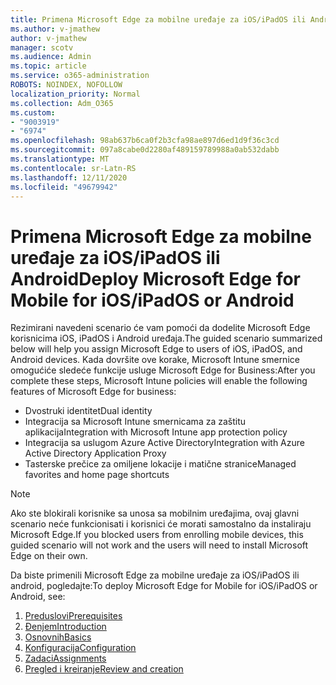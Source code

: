 ```yaml
---
title: Primena Microsoft Edge za mobilne uređaje za iOS/iPadOS ili Android
ms.author: v-jmathew
author: v-jmathew
manager: scotv
ms.audience: Admin
ms.topic: article
ms.service: o365-administration
ROBOTS: NOINDEX, NOFOLLOW
localization_priority: Normal
ms.collection: Adm_O365
ms.custom:
- "9003919"
- "6974"
ms.openlocfilehash: 98ab637b6ca0f2b3cfa98ae897d6ed1d9f36c3cd
ms.sourcegitcommit: 097a8cabe0d2280af489159789988a0ab532dabb
ms.translationtype: MT
ms.contentlocale: sr-Latn-RS
ms.lasthandoff: 12/11/2020
ms.locfileid: "49679942"
---
```

# <a name="deploy-microsoft-edge-for-mobile-for-iosipados-or-android"></a><span data-ttu-id="ec6d4-102">Primena Microsoft Edge za mobilne uređaje za iOS/iPadOS ili Android</span><span class="sxs-lookup"><span data-stu-id="ec6d4-102">Deploy Microsoft Edge for Mobile for iOS/iPadOS or Android</span></span>

<span data-ttu-id="ec6d4-103">Rezimirani navedeni scenario će vam pomoći da dodelite Microsoft Edge korisnicima iOS, iPadOS i Android uređaja.</span><span class="sxs-lookup"><span data-stu-id="ec6d4-103">The guided scenario summarized below will help you assign Microsoft Edge to users of iOS, iPadOS, and Android devices.</span></span> <span data-ttu-id="ec6d4-104">Kada dovršite ove korake, Microsoft Intune smernice omogućiće sledeće funkcije usluge Microsoft Edge for Business:</span><span class="sxs-lookup"><span data-stu-id="ec6d4-104">After you complete these steps, Microsoft Intune policies will enable the following features of Microsoft Edge for business:</span></span>

- <span data-ttu-id="ec6d4-105">Dvostruki identitet</span><span class="sxs-lookup"><span data-stu-id="ec6d4-105">Dual identity</span></span>
- <span data-ttu-id="ec6d4-106">Integracija sa Microsoft Intune smernicama za zaštitu aplikacija</span><span class="sxs-lookup"><span data-stu-id="ec6d4-106">Integration with Microsoft Intune app protection policy</span></span>
- <span data-ttu-id="ec6d4-107">Integracija sa uslugom Azure Active Directory</span><span class="sxs-lookup"><span data-stu-id="ec6d4-107">Integration with Azure Active Directory Application Proxy</span></span>
- <span data-ttu-id="ec6d4-108">Tasterske prečice za omiljene lokacije i matične stranice</span><span class="sxs-lookup"><span data-stu-id="ec6d4-108">Managed favorites and home page shortcuts</span></span>

> [!NOTE]
> <span data-ttu-id="ec6d4-109">Ako ste blokirali korisnike sa unosa sa mobilnim uređajima, ovaj glavni scenario neće funkcionisati i korisnici će morati samostalno da instaliraju Microsoft Edge.</span><span class="sxs-lookup"><span data-stu-id="ec6d4-109">If you blocked users from enrolling mobile devices, this guided scenario will not work and the users will need to install Microsoft Edge on their own.</span></span>

<span data-ttu-id="ec6d4-110">Da biste primenili Microsoft Edge za mobilne uređaje za iOS/iPadOS ili android, pogledajte:</span><span class="sxs-lookup"><span data-stu-id="ec6d4-110">To deploy Microsoft Edge for Mobile for iOS/iPadOS or Android, see:</span></span>

1. [<span data-ttu-id="ec6d4-111">Preduslovi</span><span class="sxs-lookup"><span data-stu-id="ec6d4-111">Prerequisites</span></span>](https://go.microsoft.com/fwlink/?linkid=2133027)
2. [<span data-ttu-id="ec6d4-112">Đenjem</span><span class="sxs-lookup"><span data-stu-id="ec6d4-112">Introduction</span></span>](https://go.microsoft.com/fwlink/?linkid=2133520)
3. [<span data-ttu-id="ec6d4-113">Osnovnih</span><span class="sxs-lookup"><span data-stu-id="ec6d4-113">Basics</span></span>](https://go.microsoft.com/fwlink/?linkid=2133421)
4. [<span data-ttu-id="ec6d4-114">Konfiguracija</span><span class="sxs-lookup"><span data-stu-id="ec6d4-114">Configuration</span></span>](https://go.microsoft.com/fwlink/?linkid=2133521)
5. [<span data-ttu-id="ec6d4-115">Zadaci</span><span class="sxs-lookup"><span data-stu-id="ec6d4-115">Assignments</span></span>](https://go.microsoft.com/fwlink/?linkid=2132869)
6. [<span data-ttu-id="ec6d4-116">Pregled i kreiranje</span><span class="sxs-lookup"><span data-stu-id="ec6d4-116">Review and creation</span></span>](https://go.microsoft.com/fwlink/?linkid=2133522)
